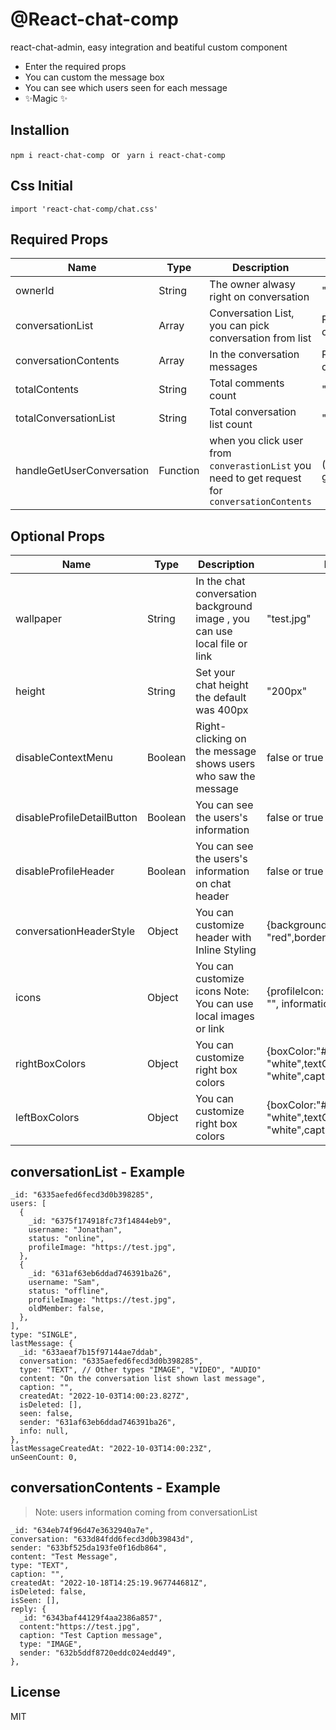 # @React-chat-comp


react-chat-admin, easy integration and  beatiful custom component

- Enter the required props 
- You can custom the message box 
- You can see which users seen for each message  
- ✨Magic ✨


## Installion

 ` npm i react-chat-comp  ` or ` yarn i react-chat-comp`

## Css Initial 
` import 'react-chat-comp/chat.css' `
## Required Props 

| Name | Type  | Description |Example 
| ---- | --- | -------- | ----------- |
| ownerId | String  | The owner alwasy right on conversation | "634eb74f9141ae"
| conversationList |Array | Conversation List,  you can pick conversation from list | Please look at the down for a details 
| conversationContents | Array | In the conversation messages | Please look at the down for a details 
| totalContents | String |Total comments count  | "50"
| totalConversationList |  String   |Total conversation list count | "50"
| handleGetUserConversation | Function | when you click user from `converastionList` you need to get request for  `conversationContents`  | (id) => getConversationContents(id)

## Optional Props 

| Name | Type  | Description |Example 
| ---- | --- | -------- | ----------- |
| wallpaper | String  | In the chat conversation background image , you can use local file or link  |  "test.jpg"
| height | String  | Set your chat height the default was 400px   |  "200px"
| disableContextMenu |Boolean | Right-clicking on the message shows users who saw the message  |  false or true  
| disableProfileDetailButton | Boolean | You can see the users's information  | false or true 
| disableProfileHeader |  Boolean   |You can see the users's information on chat header | false or true 
|conversationHeaderStyle | Object | You can customize header with Inline Styling | {background: "red",borderRadius: "20px"}
|icons | Object | You can customize icons Note: You can use local images or link  | {profileIcon: "test.jpg",seenIcon: "", informationIcon: InfoIcon}
|rightBoxColors | Object | You can customize right box colors | {boxColor:"#09C4FF",stickColor: "white",textColor: "white",captionColor: "grey",}
|leftBoxColors | Object | You can customize right box colors | {boxColor:"#09C4FF",stickColor: "white",textColor: "white",captionColor: "grey",}
## conversationList - Example

    _id: "6335aefed6fecd3d0b398285",
    users: [
      {
        _id: "6375f174918fc73f14844eb9",
        username: "Jonathan", 
        status: "online",
        profileImage: "https://test.jpg",
      },
      {
        _id: "631af63eb6ddad746391ba26",
        username: "Sam",
        status: "offline",
        profileImage: "https://test.jpg",
        oldMember: false,
      },
    ],
    type: "SINGLE",
    lastMessage: {
      _id: "633aeaf7b15f97144ae7ddab",
      conversation: "6335aefed6fecd3d0b398285",
      type: "TEXT", // Other types "IMAGE", "VIDEO", "AUDIO"
      content: "On the conversation list shown last message",
      caption: "",
      createdAt: "2022-10-03T14:00:23.827Z",
      isDeleted: [],
      seen: false,
      sender: "631af63eb6ddad746391ba26",
      info: null,
    },
    lastMessageCreatedAt: "2022-10-03T14:00:23Z",
    unSeenCount: 0,
## conversationContents - Example 
> Note:  users information coming from conversationList

    _id: "634eb74f96d47e3632940a7e",
    conversation: "633d84fdd6fecd3d0b39843d",
    sender: "633bf525da193fe0f16db864",
    content: "Test Message",
    type: "TEXT",
    caption: "", 
    createdAt: "2022-10-18T14:25:19.967744681Z",
    isDeleted: false,
    isSeen: [],
    reply: {
      _id: "6343baf44129f4aa2386a857",
      content:"https://test.jpg",
      caption: "Test Caption message",
      type: "IMAGE",
      sender: "632b5ddf8720eddc024edd49",
    },



## License

MIT 